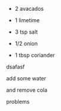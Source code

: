 
* 2 avacados
* 1 limetime
* 3 tsp salt

* 1/2 onion
* 1 tbsp coriander

dsafasf

add some water 

and remove cola

problems
